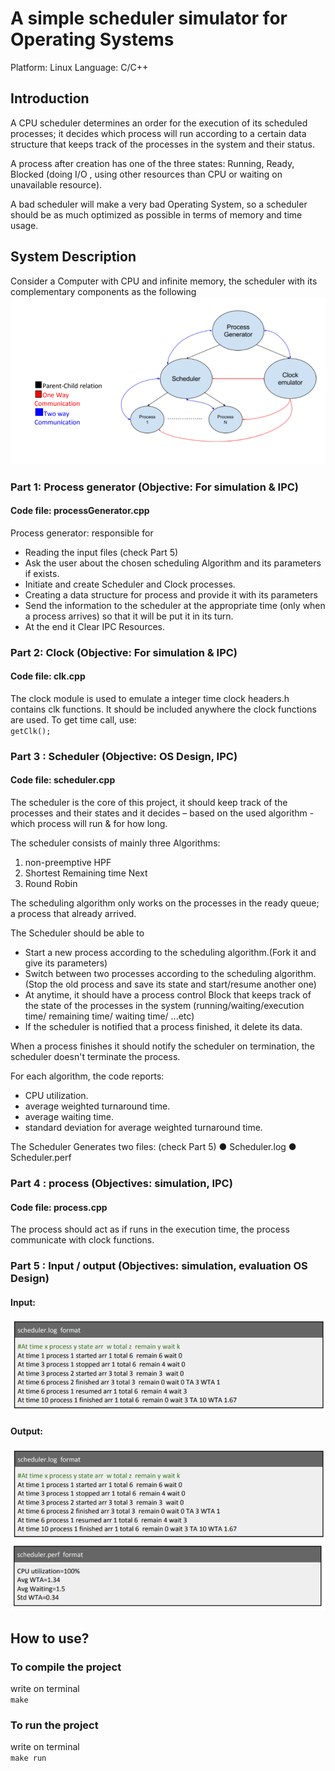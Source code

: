 # A simple scheduler simulator for Operating Systems 
Platform: Linux
Language: C/C++

## Introduction
A CPU scheduler determines an order for the execution of its scheduled processes; it decides which process will run according to a certain data structure that keeps track of the processes in the system and their status.

A process after creation has one of the three states: Running, Ready, Blocked (doing I/O , using other resources than CPU or waiting on unavailable resource).

A bad scheduler will make a very bad Operating System, so a scheduler should be as much optimized as possible in terms of memory and time usage.

## System Description
Consider a Computer with CPU and infinite memory, the scheduler with its complementary components as the following
![system description](https://raw.githubusercontent.com/MichaelKMalak/OS-Scheduler/master/sample/main_system_components.PNG)

### Part 1: Process generator  (Objective: For simulation & IPC)
#### Code file: processGenerator.cpp
Process generator: responsible for
* Reading the input files (check Part 5)
* Ask the user about the chosen scheduling Algorithm and its parameters if exists.
* Initiate and create Scheduler and Clock processes.
* Creating a data structure for process and provide it with its parameters
* Send the information to the scheduler at the appropriate time (only when a process arrives) so
that it will be put it in its turn.
* At the end it Clear IPC Resources.

### Part 2: Clock  (Objective: For simulation & IPC)
#### Code file: clk.cpp
The clock module is used to emulate a integer time clock
headers.h contains clk functions. 
It should be included anywhere the clock functions are used.
To get time call, use: 
  <br>`getClk();`  
  
### Part 3 : Scheduler (Objective: OS Design, IPC)
#### Code file: scheduler.cpp
The scheduler is the core of this project, it should keep track of the processes and their states and it decides – based on the used algorithm - which process will run & for how long.

The scheduler consists of mainly three Algorithms:
1. non-preemptive HPF
2. Shortest Remaining time Next
3. Round Robin

The scheduling algorithm only works on the processes in the ready queue; a process that already arrived.

The Scheduler should be able to
* Start a new process according to the scheduling algorithm.(Fork it and give its parameters)
* Switch between two processes according to the scheduling algorithm. (Stop the old process and
save its state and start/resume another one)
* At anytime, it should have a process control Block that keeps track of the state of the processes
in the system (running/waiting/execution time/ remaining time/ waiting time/ ...etc)
* If the scheduler is notified that a process finished, it delete its data.

When a process finishes it should notify the scheduler on termination, the scheduler doesn't terminate the process.

For each algorithm, the code reports:
* CPU utilization.
* average weighted turnaround time.
* average waiting time.
* standard deviation for average weighted turnaround time.

The Scheduler Generates two files: (check Part 5)
● Scheduler.log
● Scheduler.perf

### Part 4 : process (Objectives: simulation, IPC)
#### Code file: process.cpp
The process should act as if runs in the execution time, the process communicate with clock functions.

### Part 5 : Input / output (Objectives: simulation, evaluation OS Design)
#### Input:
![input sample](https://raw.githubusercontent.com/MichaelKMalak/OS-Scheduler/master/sample/output_1.PNG)
#### Output:
![first output sample](https://raw.githubusercontent.com/MichaelKMalak/OS-Scheduler/master/sample/output_1.PNG)
![second output sample](https://raw.githubusercontent.com/MichaelKMalak/OS-Scheduler/master/sample/output_2.PNG)

## How to use?
### To compile the project 
write on terminal
<br>`make`

### To run the project 
write on terminal
<br>`make run`
